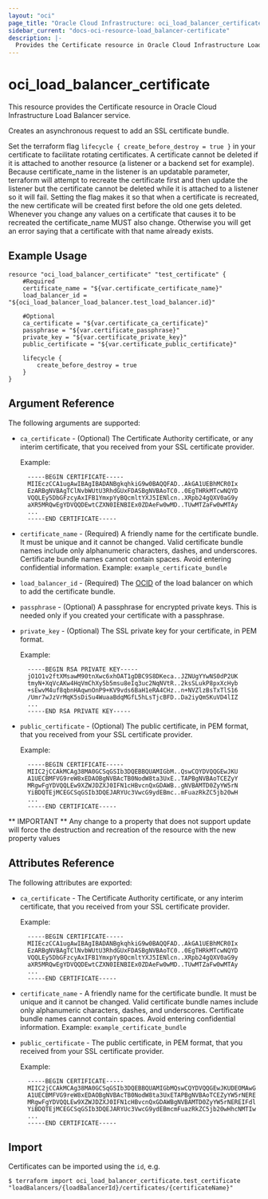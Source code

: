 ```yaml
---
layout: "oci"
page_title: "Oracle Cloud Infrastructure: oci_load_balancer_certificate"
sidebar_current: "docs-oci-resource-load_balancer-certificate"
description: |-
  Provides the Certificate resource in Oracle Cloud Infrastructure Load Balancer service
---
```


# oci_load_balancer_certificate
This resource provides the Certificate resource in Oracle Cloud Infrastructure Load Balancer service.

Creates an asynchronous request to add an SSL certificate bundle.

Set the terraform flag `lifecycle { create_before_destroy = true }` in your certificate to facilitate rotating certificates. 
A certificate cannot be deleted if it is attached to another resource (a listener or a backend set for example).
Because certificate_name in the listener is an updatable parameter, terraform will attempt to recreate the certificate first and then update the listener but the certificate cannot be deleted while it is attached to a listener so it will fail.
Setting the flag makes it so that when a certificate is recreated, the new certificate will be created first before the old one gets deleted.
Whenever you change any values on a certificate that causes it to be recreated the certificate_name MUST also change. Otherwise you will get an error saying that a certificate with that name already exists.

## Example Usage

```hcl
resource "oci_load_balancer_certificate" "test_certificate" {
	#Required
	certificate_name = "${var.certificate_certificate_name}"
	load_balancer_id = "${oci_load_balancer_load_balancer.test_load_balancer.id}"

	#Optional
	ca_certificate = "${var.certificate_ca_certificate}"
	passphrase = "${var.certificate_passphrase}"
	private_key = "${var.certificate_private_key}"
	public_certificate = "${var.certificate_public_certificate}"

	lifecycle {
	    create_before_destroy = true
	}
}
```

## Argument Reference

The following arguments are supported:

* `ca_certificate` - (Optional) The Certificate Authority certificate, or any interim certificate, that you received from your SSL certificate provider.

	Example:

	    -----BEGIN CERTIFICATE-----
	    MIIEczCCA1ugAwIBAgIBADANBgkqhkiG9w0BAQQFAD..AkGA1UEBhMCR0Ix
	    EzARBgNVBAgTClNvbWUtU3RhdGUxFDASBgNVBAoTC0..0EgTHRkMTcwNQYD
	    VQQLEy5DbGFzcyAxIFB1YmxpYyBQcmltYXJ5IENlcn..XRpb24gQXV0aG9y
	    aXR5MRQwEgYDVQQDEwtCZXN0IENBIEx0ZDAeFw0wMD..TUwMTZaFw0wMTAy
	    ...
	    -----END CERTIFICATE-----
	
* `certificate_name` - (Required) A friendly name for the certificate bundle. It must be unique and it cannot be changed. Valid certificate bundle names include only alphanumeric characters, dashes, and underscores. Certificate bundle names cannot contain spaces. Avoid entering confidential information.  Example: `example_certificate_bundle` 
* `load_balancer_id` - (Required) The [OCID](https://docs.cloud.oracle.com/iaas/Content/General/Concepts/identifiers.htm) of the load balancer on which to add the certificate bundle.
* `passphrase` - (Optional) A passphrase for encrypted private keys. This is needed only if you created your certificate with a passphrase. 
* `private_key` - (Optional) The SSL private key for your certificate, in PEM format.

	Example:

	    -----BEGIN RSA PRIVATE KEY-----
	    jO1O1v2ftXMsawM90tnXwc6xhOAT1gDBC9S8DKeca..JZNUgYYwNS0dP2UK
	    tmyN+XqVcAKw4HqVmChXy5b5msu8eIq3uc2NqNVtR..2ksSLukP8pxXcHyb
	    +sEwvM4uf8qbnHAqwnOnP9+KV9vds6BaH1eRA4CHz..n+NVZlzBsTxTlS16
	    /Umr7wJzVrMqK5sDiSu4WuaaBdqMGfL5hLsTjcBFD..Da2iyQmSKuVD4lIZ
	    ...
	    -----END RSA PRIVATE KEY-----
	
* `public_certificate` - (Optional) The public certificate, in PEM format, that you received from your SSL certificate provider.

	Example:

	    -----BEGIN CERTIFICATE-----
	    MIIC2jCCAkMCAg38MA0GCSqGSIb3DQEBBQUAMIGbM..QswCQYDVQQGEwJKU
	    A1UECBMFVG9reW8xEDAOBgNVBAcTB0NodW8ta3UxE..TAPBgNVBAoTCEZyY
	    MRgwFgYDVQQLEw9XZWJDZXJ0IFN1cHBvcnQxGDAWB..gNVBAMTD0ZyYW5rN
	    YiBDQTEjMCEGCSqGSIb3DQEJARYUc3VwcG9ydEBmc..mFuazRkZC5jb20wH
	    ...
	    -----END CERTIFICATE-----
	


** IMPORTANT **
Any change to a property that does not support update will force the destruction and recreation of the resource with the new property values

## Attributes Reference

The following attributes are exported:

* `ca_certificate` - The Certificate Authority certificate, or any interim certificate, that you received from your SSL certificate provider.

	Example:

	    -----BEGIN CERTIFICATE-----
	    MIIEczCCA1ugAwIBAgIBADANBgkqhkiG9w0BAQQFAD..AkGA1UEBhMCR0Ix
	    EzARBgNVBAgTClNvbWUtU3RhdGUxFDASBgNVBAoTC0..0EgTHRkMTcwNQYD
	    VQQLEy5DbGFzcyAxIFB1YmxpYyBQcmltYXJ5IENlcn..XRpb24gQXV0aG9y
	    aXR5MRQwEgYDVQQDEwtCZXN0IENBIEx0ZDAeFw0wMD..TUwMTZaFw0wMTAy
	    ...
	    -----END CERTIFICATE-----
	
* `certificate_name` - A friendly name for the certificate bundle. It must be unique and it cannot be changed. Valid certificate bundle names include only alphanumeric characters, dashes, and underscores. Certificate bundle names cannot contain spaces. Avoid entering confidential information.  Example: `example_certificate_bundle` 
* `public_certificate` - The public certificate, in PEM format, that you received from your SSL certificate provider.

	Example:

	    -----BEGIN CERTIFICATE-----
	    MIIC2jCCAkMCAg38MA0GCSqGSIb3DQEBBQUAMIGbMQswCQYDVQQGEwJKUDEOMAwG
	    A1UECBMFVG9reW8xEDAOBgNVBAcTB0NodW8ta3UxETAPBgNVBAoTCEZyYW5rNERE
	    MRgwFgYDVQQLEw9XZWJDZXJ0IFN1cHBvcnQxGDAWBgNVBAMTD0ZyYW5rNEREIFdl
	    YiBDQTEjMCEGCSqGSIb3DQEJARYUc3VwcG9ydEBmcmFuazRkZC5jb20wHhcNMTIw
	    ...
	    -----END CERTIFICATE-----
	

## Import

Certificates can be imported using the `id`, e.g.

```
$ terraform import oci_load_balancer_certificate.test_certificate "loadBalancers/{loadBalancerId}/certificates/{certificateName}" 
```

